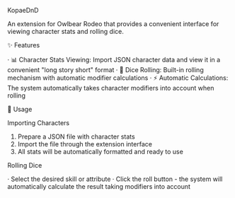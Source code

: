 KopaeDnD

An extension for Owlbear Rodeo that provides a convenient interface for viewing character stats and rolling dice.

✨ Features

· 📊 Character Stats Viewing: Import JSON character data and view it in a convenient "long story short" format
· 🎲 Dice Rolling: Built-in rolling mechanism with automatic modifier calculations
· ⚡ Automatic Calculations: The system automatically takes character modifiers into account when rolling

📖 Usage

Importing Characters

1. Prepare a JSON file with character stats
2. Import the file through the extension interface
3. All stats will be automatically formatted and ready to use

Rolling Dice

· Select the desired skill or attribute
· Click the roll button - the system will automatically calculate the result taking modifiers into account
